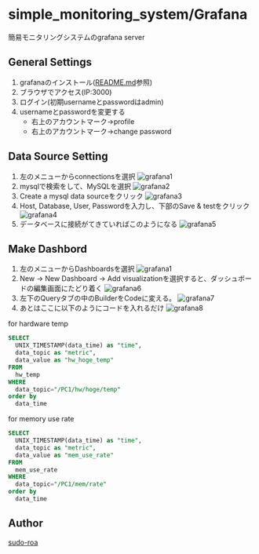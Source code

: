 # simple_monitoring_system/Grafana
簡易モニタリングシステムのgrafana server

## General Settings

1. grafanaのインストール([README.md](../README.md)参照)
2. ブラウザでアクセス(IP:3000)
3. ログイン(初期usernameとpasswordはadmin)
4. usernameとpasswordを変更する
   - 右上のアカウントマーク->profile
   - 右上のアカウントマーク->change password

## Data Source Setting
1. 左のメニューからconnectionsを選択
   ![grafana1](./images/grafana1.png)
2. mysqlで検索をして、MySQLを選択
   ![grafana2](./images/grafana2.png) 
3. Create a mysql data sourceをクリック
   ![grafana3](./images/grafana3.png)
4. Host, Database, User, Passwordを入力し、下部のSave & testをクリック
   ![grafana4](./images/grafana4.png)
5.  データベースに接続がてきていればこのようになる
    ![grafana5](./images/grafana5.png)

## Make Dashbord
1. 左のメニューからDashboardsを選択
   ![grafana1](./images/grafana1.png)
2. New -> New Dashboard -> Add visualizationを選択すると、ダッシュボードの編集画面にたどり着く
   ![grafana6](./images/grafana6.png)
3. 左下のQueryタブの中のBuilderをCodeに変える。
   ![grafana7](./images/grafana7.png)
4. あとはここに以下のようにコードを入れるだけ
   ![grafana8](./images/grafana8.png)

for hardware temp
```sql
SELECT
  UNIX_TIMESTAMP(data_time) as "time",
  data_topic as "metric",
  data_value as "hw_hoge_temp"
FROM 
  hw_temp
WHERE
  data_topic="/PC1/hw/hoge/temp"
order by
  data_time
```

for memory use rate
```sql
SELECT
  UNIX_TIMESTAMP(data_time) as "time",
  data_topic as "metric",
  data_value as "mem_use_rate"
FROM 
  mem_use_rate
WHERE
  data_topic="/PC1/mem/rate"
order by
  data_time
```

## Author
[sudo-roa](https://github.com/sudo-roa)